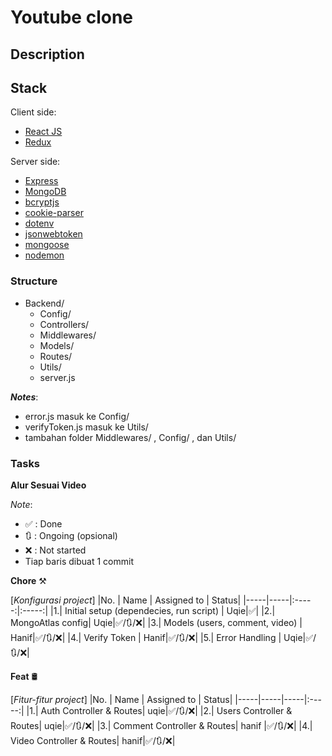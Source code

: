 # Youtube clone

## Description

## Stack

Client side:

- [React JS](https://react.dev/)
- [Redux]()

Server side:

- [Express](https://expressjs.com/)
- [MongoDB](https://www.mongodb.com/)
- [bcryptjs]()
- [cookie-parser]()
- [dotenv]()
- [jsonwebtoken]()
- [mongoose]()
- [nodemon]()

### Structure

- Backend/
  - Config/
  - Controllers/
  - Middlewares/
  - Models/
  - Routes/
  - Utils/
  - server.js

**_Notes_**:

- error.js masuk ke Config/
- verifyToken.js masuk ke Utils/
- tambahan folder Middlewares/ , Config/ , dan Utils/

### Tasks

**Alur Sesuai Video**

_Note_:

- ✅ : Done
- 🔃 : Ongoing (opsional)
- ❌ : Not started
- Tiap baris dibuat 1 commit

**Chore** ⚒️

[*Konfigurasi project*]
|No. | Name | Assigned to | Status|
|-----|-----|:-----:|:-----:|
|1.| Initial setup (dependecies, run script) | Uqie|✅|
|2.| MongoAtlas config| Uqie|✅/🔃/❌|
|3.| Models (users, comment, video) | Hanif|✅/🔃/❌|
|4.| Verify Token | Hanif|✅/🔃/❌|
|5.| Error Handling | Uqie|✅/🔃/❌|

**Feat** 🛢️

[*Fitur-fitur project*]
|No. | Name | Assigned to | Status|
|-----|-----|-----|:-----:|
|1.| Auth Controller & Routes| uqie|✅/🔃/❌|
|2.| Users Controller & Routes| uqie|✅/🔃/❌|
|3.| Comment Controller & Routes| hanif |✅/🔃/❌|
|4.| Video Controller & Routes| hanif|✅/🔃/❌|

